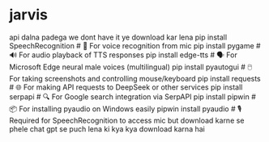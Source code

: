 # jarvis

api dalna padega we dont have it 
ye download kar lena 
pip install SpeechRecognition       # 🎤 For voice recognition from mic
pip install pygame                  # 🔊 For audio playback of TTS responses
pip install edge-tts                # 🗣️ For Microsoft Edge neural male voices (multilingual)
pip install pyautogui               # 🖱️ For taking screenshots and controlling mouse/keyboard
pip install requests                # 🌐 For making API requests to DeepSeek or other services
pip install serpapi                 # 🔍 For Google search integration via SerpAPI
pip install pipwin                  # 📦 For installing pyaudio on Windows easily
pipwin install pyaudio              # 🎙️ Required for SpeechRecognition to access mic
but download karne se phele chat gpt se puch lena ki kya kya download karna hai
